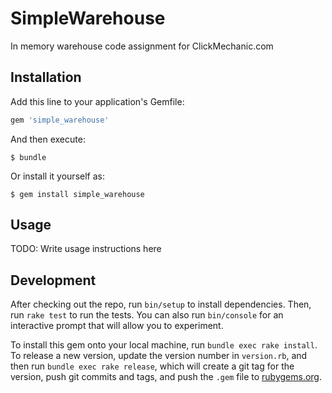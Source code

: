 # SimpleWarehouse

In memory warehouse code assignment for ClickMechanic.com


## Installation

Add this line to your application's Gemfile:

```ruby
gem 'simple_warehouse'
```

And then execute:

    $ bundle

Or install it yourself as:

    $ gem install simple_warehouse

## Usage

TODO: Write usage instructions here

## Development

After checking out the repo, run `bin/setup` to install dependencies. Then, run `rake test` to run the tests. You can also run `bin/console` for an interactive prompt that will allow you to experiment.

To install this gem onto your local machine, run `bundle exec rake install`. To release a new version, update the version number in `version.rb`, and then run `bundle exec rake release`, which will create a git tag for the version, push git commits and tags, and push the `.gem` file to [rubygems.org](https://rubygems.org).
